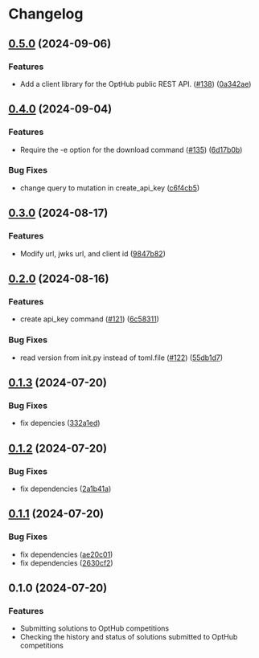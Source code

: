 # Changelog

## [0.5.0](https://github.com/opthub-org/opthub-client/compare/v0.4.0...v0.5.0) (2024-09-06)


### Features

* Add a client library for the OptHub public REST API. ([#138](https://github.com/opthub-org/opthub-client/issues/138)) ([0a342ae](https://github.com/opthub-org/opthub-client/commit/0a342aea4746d08c57cc33b4bcdcd713ff0bd6a7))

## [0.4.0](https://github.com/opthub-org/opthub-client/compare/v0.3.0...v0.4.0) (2024-09-04)


### Features

* Require the -e option for the download command ([#135](https://github.com/opthub-org/opthub-client/issues/135)) ([6d17b0b](https://github.com/opthub-org/opthub-client/commit/6d17b0bc949eda57e8f5d4a2fba36861d0a31e34))


### Bug Fixes

* change query to mutation in create_api_key ([c6f4cb5](https://github.com/opthub-org/opthub-client/commit/c6f4cb529cc2f56048ca6d0eb95c5c48721930f2))

## [0.3.0](https://github.com/opthub-org/opthub-client/compare/v0.2.0...v0.3.0) (2024-08-17)


### Features

* Modify url, jwks url, and client id ([9847b82](https://github.com/opthub-org/opthub-client/commit/9847b82f2b5195b33d84a7794625e5be509a4975))

## [0.2.0](https://github.com/opthub-org/opthub-client/compare/v0.1.3...v0.2.0) (2024-08-16)


### Features

* create api_key command ([#121](https://github.com/opthub-org/opthub-client/issues/121)) ([6c58311](https://github.com/opthub-org/opthub-client/commit/6c58311f2c516a81a1cc3a3faca96e6c60376e1b))


### Bug Fixes

* read version from init.py instead of toml.file  ([#122](https://github.com/opthub-org/opthub-client/issues/122)) ([55db1d7](https://github.com/opthub-org/opthub-client/commit/55db1d773aaf574a78146a34531fbc535274da00))

## [0.1.3](https://github.com/opthub-org/opthub-client/compare/v0.1.2...v0.1.3) (2024-07-20)


### Bug Fixes

* fix depencies ([332a1ed](https://github.com/opthub-org/opthub-client/commit/332a1ed16db8915e2d9a16d74aba9b50145e6337))

## [0.1.2](https://github.com/opthub-org/opthub-client/compare/v0.1.1...v0.1.2) (2024-07-20)


### Bug Fixes

* fix dependencies ([2a1b41a](https://github.com/opthub-org/opthub-client/commit/2a1b41ac56e11e5a34016c3f5c45d7ad19803db0))

## [0.1.1](https://github.com/opthub-org/opthub-client/compare/v0.1.0...v0.1.1) (2024-07-20)


### Bug Fixes

* fix dependencies ([ae20c01](https://github.com/opthub-org/opthub-client/commit/ae20c01412512d3accc3a837100086c446747e30))
* fix dependencies ([2630cf2](https://github.com/opthub-org/opthub-client/commit/2630cf22362158f68ca7aeb110f0479fb082332c))

## 0.1.0 (2024-07-20)


### Features

* Submitting solutions to OptHub competitions
* Checking the history and status of solutions submitted to OptHub competitions
